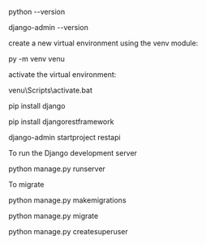 python --version

django-admin --version

create a new virtual environment using the venv module:

py -m venv venu

activate the virtual environment:

venu\Scripts\activate.bat

pip install django

pip install djangorestframework

django-admin startproject restapi

To run the Django development server

python manage.py runserver

To migrate

python manage.py makemigrations

python manage.py migrate

python manage.py createsuperuser

